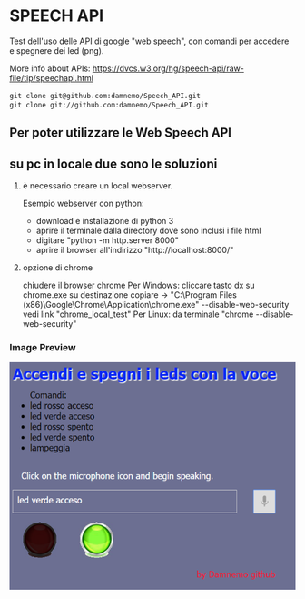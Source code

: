 SPEECH API
====================

Test dell'uso delle API di google "web speech",
con comandi per accedere e spegnere dei led (png).


More info about APIs:
https://dvcs.w3.org/hg/speech-api/raw-file/tip/speechapi.html

	git clone git@github.com:damnemo/Speech_API.git
	git clone git://github.com:damnemo/Speech_API.git

## Per poter utilizzare le Web Speech API
## su pc in locale due sono le soluzioni

1) è necessario creare un local webserver.

	Esempio webserver con python:
	-	 download e installazione di python 3
	-	 aprire il terminale dalla directory dove sono inclusi i file html
	-	 digitare "python -m http.server 8000"
	-	 aprire il browser all'indirizzo "http://localhost:8000/"

2) opzione di chrome

	chiudere il browser chrome
	Per Windows:
		cliccare tasto dx su chrome.exe 
		su destinazione copiare -> "C:\Program Files (x86)\Google\Chrome\Application\chrome.exe" --disable-web-security
		vedi link "chrome_local_test"
	Per Linux:
		da terminale "chrome --disable-web-security"

### Image Preview

![IMAGE](led_on_off/led_on_off.png)
